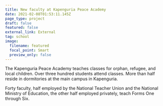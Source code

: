 ```yaml
---
title: New faculty at Kapenguria Peace Academy
date: 2021-02-08T01:53:11.145Z
page_type: project
draft: false
featured: false
external_link: External
tag: school
image:
  filename: featured
  focal_point: Smart
  preview_only: false
---
```

The  Kapenguria Peace Academy teaches classes for orphan, refugee, and local children.  Over three hundred students attend classes.  More than half reside in dormitories at the main campus in Kapenguria.

Forty faculty, half employed by the National Teacher Union and the National Ministry of Education, the other half employed privately, teach Forms One through Six.
